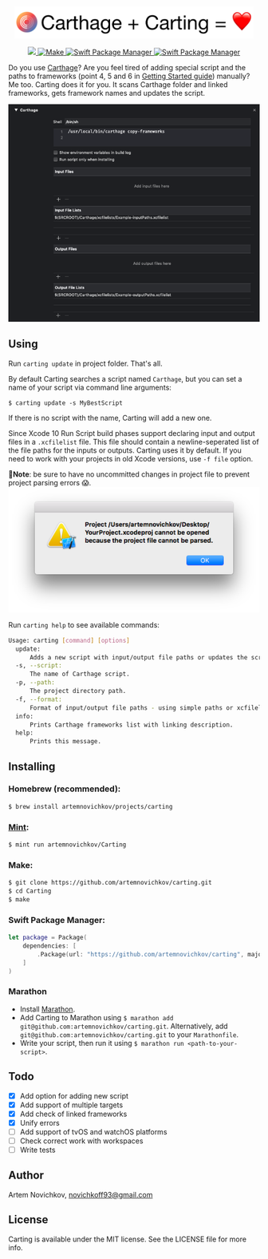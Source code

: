 <p align="center">
<img src=".github/Logo.png" width="480" max-width="90%" alt="Carting" />
</p>

<p align="center">
	<a href="https://travis-ci.org/artemnovichkov/Carting">
        <img src="https://travis-ci.org/artemnovichkov/Carting.svg?branch=master" />
    <img src="https://img.shields.io/badge/homebrew-compatible-brightgreen.svg?style=flat" alt="Make" />
  <a href="https://swift.org/package-manager">
    <img src="https://img.shields.io/badge/spm-compatible-brightgreen.svg?style=flat" alt="Swift Package Manager" />
  </a>
  <a href="https://github.com/JohnSundell/Marathon">
    <img src="https://img.shields.io/badge/marathon-compatible-brightgreen.svg?style=flat" alt="Swift Package Manager" />
  </a>
</p>

Do you use [Carthage](https://github.com/Carthage/Carthage)? Are you feel tired of adding special script and the paths to frameworks (point 4, 5 and 6 in [Getting Started guide](https://github.com/Carthage/Carthage#getting-started)) manually? Me too. Carting does it for you. It scans Carthage folder and linked frameworks, gets framework names and updates the script.

<p align="center">
<img src=".github/carting.png" max-width="90%" alt="Carting usage" />
</p>

## Using

Run `carting update` in project folder. That's all.

By default Carting searches a script named `Carthage`, but you can set a name of your script via command line arguments:

```
$ carting update -s MyBestScript
```

If there is no script with the name, Carting will add a new one.

Since Xcode 10 Run Script build phases support declaring input and output files in a `.xcfilelist` file. This file should contain a newline-seperated list of the file paths for the inputs or outputs. Carting uses it by default. If you need to work with your projects in old Xcode versions, use `-f file` option.

**🚨Note**: be sure to have no uncommitted changes in project file to prevent project parsing errors 😱.
<img src="error.png" alt="Project parsing error" />

Run `carting help` to see available commands:

```bash
Usage: carting [command] [options]
  update:
      Adds a new script with input/output file paths or updates the script named `Carthage`.
  -s, --script:
      The name of Carthage script.
  -p, --path:
      The project directory path.
  -f, --format:
      Format of input/output file paths - using simple paths or xcfilelists.
  info:
      Prints Carthage frameworks list with linking description.
  help:
      Prints this message.
```

## Installing

### Homebrew (recommended):

```bash
$ brew install artemnovichkov/projects/carting
```

### [Mint](https://github.com/yonaskolb/Mint):

```bash
$ mint run artemnovichkov/Carting
```

### Make:

```bash
$ git clone https://github.com/artemnovichkov/carting.git
$ cd Carting
$ make
```

### Swift Package Manager:

```swift
let package = Package(
    dependencies: [
        .Package(url: "https://github.com/artemnovichkov/carting", majorVersion: 1)
    ]
)
```
### Marathon

- Install [Marathon](https://github.com/johnsundell/marathon#installing).
- Add Carting to Marathon using `$ marathon add git@github.com:artemnovichkov/carting.git`. Alternatively, add `git@github.com:artemnovichkov/carting.git` to your `Marathonfile`.
- Write your script, then run it using `$ marathon run <path-to-your-script>`.

## Todo
 - [x] Add option for adding new script
 - [x] Add support of multiple targets
 - [x] Add check of linked frameworks
 - [x] Unify errors
 - [ ] Add support of tvOS and watchOS platforms
 - [ ] Check correct work with workspaces
 - [ ] Write tests

## Author

Artem Novichkov, novichkoff93@gmail.com

## License

Carting is available under the MIT license. See the LICENSE file for more info.

